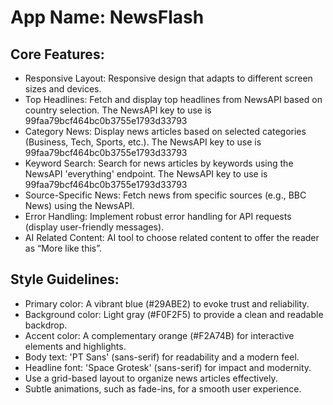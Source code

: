 # **App Name**: NewsFlash

## Core Features:

- Responsive Layout: Responsive design that adapts to different screen sizes and devices.
- Top Headlines: Fetch and display top headlines from NewsAPI based on country selection. The NewsAPI key to use is 99faa79bcf464bc0b3755e1793d33793
- Category News: Display news articles based on selected categories (Business, Tech, Sports, etc.). The NewsAPI key to use is 99faa79bcf464bc0b3755e1793d33793
- Keyword Search: Search for news articles by keywords using the NewsAPI 'everything' endpoint. The NewsAPI key to use is 99faa79bcf464bc0b3755e1793d33793
- Source-Specific News: Fetch news from specific sources (e.g., BBC News) using the NewsAPI.
- Error Handling: Implement robust error handling for API requests (display user-friendly messages).
- AI Related Content: AI tool to choose related content to offer the reader as “More like this”.

## Style Guidelines:

- Primary color: A vibrant blue (#29ABE2) to evoke trust and reliability.
- Background color: Light gray (#F0F2F5) to provide a clean and readable backdrop.
- Accent color: A complementary orange (#F2A74B) for interactive elements and highlights.
- Body text: 'PT Sans' (sans-serif) for readability and a modern feel.
- Headline font: 'Space Grotesk' (sans-serif) for impact and modernity.
- Use a grid-based layout to organize news articles effectively.
- Subtle animations, such as fade-ins, for a smooth user experience.
